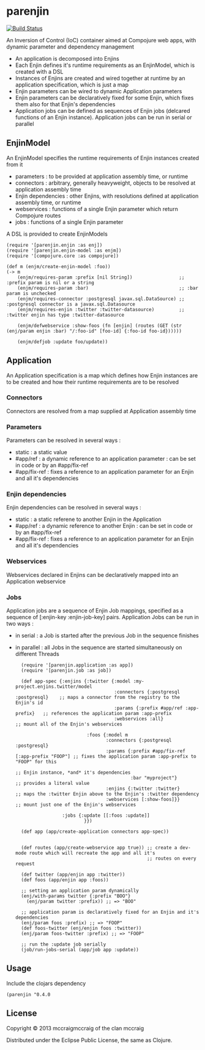# parenjin

[![Build Status](https://travis-ci.org/mccraigmccraig/parenjin.png?branch=master)](https://travis-ci.org/mccraigmccraig/parenjin)

An Inversion of Control (IoC) container aimed at Compojure web apps, with dynamic parameter and dependency management

* An application is decomposed into Enjins
* Each Enjin defines it's runtime requirements as an EnjinModel, which is created with a DSL
* Instances of Enjins are created and wired together at runtime by an application specification, which is just a map
* Enjin parameters can be wired to dynamic Application parameters
* Enjin parameters can be declaratively fixed for some Enjin, which fixes them also
  for that Enjin's dependencies
* Application jobs can be defined as sequences of Enjin jobs (delcared functions of an Enjin instance).
  Application jobs can be run in serial or parallel

## EnjinModel

An EnjinModel specifies the runtime requirements of Enjin instances created from it

* parameters : to be provided at application assembly time, or runtime
* connectors : arbitrary, generally heavyweight, objects to be resolved at application assembly time
* Enjin dependencies : other Enjins, with resolutions defined at application assembly time, or runtime
* webservices : functions of a single Enjin parameter which return Compojure routes
* jobs : functions of a single Enjin parameter

A DSL is provided to create EnjinModels

    (require '[parenjin.enjin :as enj])
    (require '[parenjin.enjin-model :as enjm])
    (require '[compojure.core :as compojure])

    (def m (enjm/create-enjin-model :foo))
    (-> m
        (enjm/requires-param :prefix [nil String])                 ;; :prefix param is nil or a string
        (enjm/requires-param :bar)                                 ;; :bar param is unchecked
        (enjm/requires-connector :postgresql javax.sql.DataSource) ;; :postgresql connector is a javax.sql.Datasource
        (enjm/requires-enjin :twitter :twitter-datasource)         ;; :twitter enjin has type :twitter-datasource

        (enjm/defwebservice :show-foos (fn [enjin] (routes (GET (str (enj/param enjin :bar) "/:foo-id" [foo-id] {:foo-id foo-id})))))

        (enjm/defjob :update foo/update))

## Application

An Application specification is a map which defines how Enjin instances are to be created and how their runtime requirements are to be resolved

### Connectors

Connectors are resolved from a map supplied at Application assembly time

### Parameters

Parameters can be resolved in several ways :

* static : a static value
* #app/ref : a dynamic reference to an application parameter : can be set in code or by an #app/fix-ref
* #app/fix-ref : fixes a reference to an application parameter for an Enjin and all it's dependencies

### Enjin dependencies

Enjin dependencies can be resolved in several ways :

* static : a static referene to another Enjin in the Application
* #app/ref : a dynamic reference to another Enjin : can be set in code or by an #app/fix-ref
* #app/fix-ref : fixes a reference to an application parameter for an Enjin and all it's dependencies

### Webservices

Webservices declared in Enjins can be declaratively mapped into an Application webservice

### Jobs

Application jobs are a sequence of Enjin Job mappings, specified as a sequence of [:enjin-key :enjin-job-key] pairs. Application Jobs
can be run in two ways :

* in serial : a Job is started after the previous Job in the sequence finishes
* in parallel : all Jobs in the sequence are started simultaneously on different Threads

        (require '[parenjin.application :as app])
        (require '[parenjin.job :as job])

        (def app-spec {:enjins {:twitter {:model :my-project.enjins.twitter/model
                                          :connectors {:postgresql :postgresql}    ;; maps a connector from the registry to the Enjin's id
                                          :params {:prefix #app/ref :app-prefix}   ;; references the application param :app-prefix
                                          :webservices :all}                       ;; mount all of the Enjin's webservices

                                :foos {:model m
                                       :connectors {:postgresql :postgresql}
                                       :params {:prefix #app/fix-ref [:app-prefix "FOOP"] ;; fixes the application param :app-prefix to "FOOP" for this
                                                                                          ;; Enjin instance, *and* it's dependencies
                                                :bar "myproject"}              ;; provides a literal value
                                       :enjins {:twitter :twitter}             ;; maps the :twitter Enjin above to the Enjin's :twitter dependency
                                       :webservices [:show-foos]}}             ;; mount just one of the Enjin's webservices

                       :jobs {:update [[:foos :update]]
                               }})

        (def app (app/create-application connectors app-spec))


        (def routes (app/create-webservice app true)) ;; create a dev-mode route which will recreate the app and all it's
                                                      ;; routes on every request

        (def twitter (app/enjin app :twitter))
        (def foos (app/enjin app :foos))

        ;; setting an application param dynamically
        (enj/with-params twitter {:prefix "BOO"}
          (enj/param twitter :prefix)) ;; => "BOO"

        ;; application param is declaratively fixed for an Enjin and it's dependencies
        (enj/param foos :prefix) ;; => "FOOP"
        (def foos-twitter (enj/enjin foos :twitter))
        (enj/param foos-twitter :prefix) ;; => "FOOP"

        ;; run the :update job serially
        (job/run-jobs-serial (app/job app :update))

## Usage

Include the clojars dependency

    (parenjin "0.4.0

## License

Copyright © 2013 mccraigmccraig of the clan mccraig

Distributed under the Eclipse Public License, the same as Clojure.
